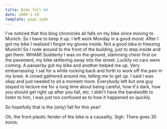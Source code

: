```yaml
---
title: Bike fall #4
date: 2009-1-29
template: page.jade
---
```


I've noticed that this blog chronicles all falls on my bike since moving
to Munich. So I have to keep it up. I left work Monday in a good mood.
After I got my bike I realized I forgot my gloves inside. Not a good idea
in freezing Munich! So I rode around to the front of the building, just
to step inside and get them. WHAM! Suddenly I was on the ground, slamming
chest-first on the pavement, my bike skittering away into the street. Luckily
no cars were coming. A passerby got my bike and another helped me up. Very
embarrassing. I sat for a while rocking back and forth to work off the
pain in my knee. A crowd gathered around me, telling me to get up. I said
I was okay and just needed to sit a moment more. Everybody left but one
guy stayed to lecture me for a long time about being careful, how it's
dark, how you should get right up after you fall, etc. I didn't have the
bandwidth to listen to him, I was just too confused as to how it happened
so quickly.
  
  
So hopefully that is the (only) fall for this year!
  
  
Oh, the front plastic fender of the bike is a causality. Sigh. There goes
30 euros.
